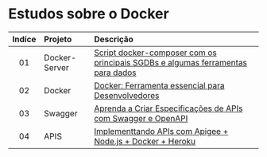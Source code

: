 # Estudos sobre o Docker

|Indíce|Projeto|Descrição|
|:--:|:--|:--|
|01|Docker-Server|[Script docker-composer com os principais SGDBs e algumas ferramentas para dados](docker-server/README.md)|
|02|Docker|[Docker: Ferramenta essencial para Desenvolvedores](udemy-20200601/README.md)|
|03|Swagger|[Aprenda a Criar Especificações de APIs com Swagger e OpenAPI](udemy-20200610/doc/conteudo1.md)|
|04|APIS|[Implementtando APIs com Apigee + Node.js + Docker + Heroku](udemy-20200610/doc/conteudo2.md)|
